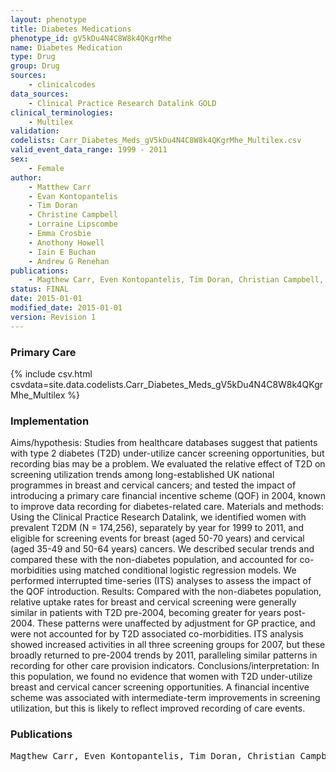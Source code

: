 ```yaml
---
layout: phenotype
title: Diabetes Medications
phenotype_id: gV5kDu4N4C8W8k4QKgrMhe
name: Diabetes Medication
type: Drug
group: Drug
sources: 
    - clinicalcodes
data_sources:
    - Clinical Practice Research Datalink GOLD
clinical_terminologies:
    - Multilex
validation:
codelists: Carr_Diabetes_Meds_gV5kDu4N4C8W8k4QKgrMhe_Multilex.csv
valid_event_data_range: 1999 - 2011
sex:
    - Female    
author:
    - Matthew Carr
    - Evan Kontopantelis
    - Tim Doran
    - Christine Campbell
    - Lorraine Lipscombe
    - Emma Crosbie
    - Anothony Howell
    - Iain E Buchan
    - Andrew G Renehan   
publications:
    - Magthew Carr, Even Kontopantelis, Tim Doran, Christian Campbell, Lorraine Lipscombe, Emma Crosbie, Anthony Howell, Iain E Buchan, Andrew G Renehan, Breast and Cervical Cancer Screening Utilization, and recording bias, in women with type 2 diabetes (UK). 2015.
status: FINAL
date: 2015-01-01
modified_date: 2015-01-01
version: Revision 1
---
```



### Primary Care

{% include csv.html csvdata=site.data.codelists.Carr_Diabetes_Meds_gV5kDu4N4C8W8k4QKgrMhe_Multilex %}

### Implementation

Aims/hypothesis: Studies from healthcare databases suggest that patients with type 2 diabetes (T2D) under-utilize cancer screening opportunities, but recording bias may be a problem. We evaluated the relative effect of T2D on screening utilization trends among long-established UK national programmes in breast and cervical cancers; and tested the impact of introducing a primary care financial incentive scheme (QOF) in 2004, known to improve data recording for diabetes-related care. Materials and methods: Using the Clinical Practice Research Datalink, we identified women with prevalent T2DM (N = 174,256), separately by year for 1999 to 2011, and eligible for screening events for breast (aged 50-70 years) and cervical (aged 35-49 and 50-64 years) cancers. We described secular trends and compared these with the non-diabetes population, and accounted for co-morbidities using matched conditional logistic regression models. We performed interrupted time-series (ITS) analyses to assess the impact of the QOF introduction. Results: Compared with the non-diabetes population, relative uptake rates for breast and cervical screening were generally similar in patients with T2D pre-2004, becoming greater for years post-2004. These patterns were unaffected by adjustment for GP practice, and were not accounted for by T2D associated co-morbidities. ITS analysis showed increased activities in all three screening groups for 2007, but these broadly returned to pre-2004 trends by 2011, paralleling similar patterns in recording for other care provision indicators. Conclusions/interpretation: In this population, we found no evidence that women with T2D under-utilize breast and cervical cancer screening opportunities. A financial incentive scheme was associated with intermediate-term improvements in screening utilization, but this is likely to reflect improved recording of care events.

### Publications

<pre>
Magthew Carr, Even Kontopantelis, Tim Doran, Christian Campbell, Lorraine Lipscombe, Emma Crosbie, Anthony Howell, Iain E Buchan, Andrew G Renehan, Breast and Cervical Cancer Screening Utilization, and recording bias, in women with type 2 diabetes (UK). 2015.
</pre>